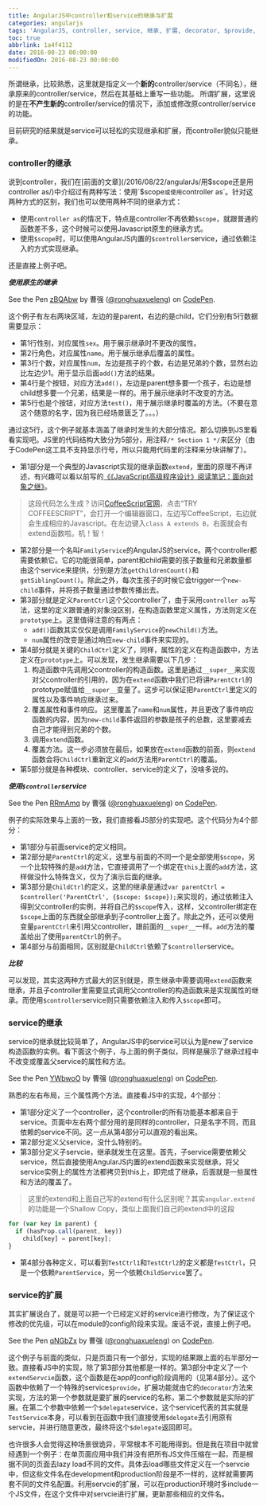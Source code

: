 ```yaml
---
title: AngularJS中controller和service的继承与扩展
categories: angularjs
tags: 'AngularJS, controller, service, 继承, 扩展, decorator, $provide, $delegate'
toc: true
abbrlink: 1a4f4112
date: 2016-08-23 00:00:00
modifiedOn: 2016-08-23 00:00:00
---
```


 所谓继承，比较熟悉，这里就是指定义一个**新的**controller/service（不同名），继承原来的controller/service，然后在其基础上重写一些功能。
 所谓扩展，这里说的是在**不产生新的**controller/service的情况下，添加或修改原controller/service的功能。

目前研究的结果就是service可以轻松的实现继承和扩展，而controller貌似只能继承。

<!--more-->

### controller的继承

说到controller，我们在[前面的文章](/2016/08/22/angularJs/用$scope还是用controller as/)中介绍过有两种写法：使用`$scope`或使用`controller as`。针对这两种方式的区别，我们也可以使用两种不同的继承方式：
* 使用`controller as`的情况下，特点是controller不再依赖`$scope`，就跟普通的函数差不多，这个时候可以使用Javascript原生的继承方式。
* 使用`$scope`时，可以使用AngularJS内置的`$controller`service，通过依赖注入的方式实现继承。

还是直接上例子吧。

__*使用原生的继承*__

<p data-height="305" data-theme-id="0" data-slug-hash="zBQAbw" data-default-tab="js,result" data-user="ronghuaxueleng" data-embed-version="2" class="codepen">See the Pen <a href="http://codepen.io/ronghuaxueleng/pen/zBQAbw/">zBQAbw</a> by 曹强 (<a href="http://codepen.io/ronghuaxueleng">@ronghuaxueleng</a>) on <a href="http://codepen.io">CodePen</a>.</p>
<script async src="//assets.codepen.io/assets/embed/ei.js"></script>

这个例子有左右两块区域，左边的是parent，右边的是child，它们分别有5行数据需要显示：
* 第1行性别，对应属性`sex`。用于展示继承时不更改的属性。
* 第2行角色，对应属性`name`。用于展示继承后覆盖的属性。
* 第3行个数，对应属性`num`，左边是孩子的个数，右边是兄弟的个数，显然右边比左边少1。用于显示后面`add()`方法的结果。
* 第4行是个按钮，对应方法`add()`，左边是parent想多要一个孩子，右边是想child想多要一个兄弟，结果是一样的。用于展示继承时不改变的方法。
* 第5行也是个按钮，对应方法`test()`，用于展示继承时覆盖的方法。（不要在意这个随意的名字，因为我已经场景匮乏了。。。）

通过这5行，这个例子就基本涵盖了继承时发生的大部分情况。那么切换到JS里看看实现吧。JS里的代码结构大致分为5部分，用注释`/* Section 1 */`来区分（由于CodePen这工具不支持显示行号，所以只能用代码里的注释来分块讲解了）。
* 第1部分是一个典型的Javascript实现的继承函数`extend`，里面的原理不再详述，有兴趣可以看以前写的[《《JavaScript高级程序设计》阅读笔记：面向对象之继》](/2016/07/31/JavaScript高级程序设计/《JavaScript高级程序设计》阅读笔记：面向对象之继承/)。
> 这段代码怎么生成？访问[CoffeeScript官网](http://coffeescript.org/)，点击“TRY COFFEESCRIPT”，会打开一个编辑器窗口，左边写CoffeeScript，右边就会生成相应的Javascript。在左边键入`class A extends B`，右面就会有extend函数啦。机！智！
* 第2部分是一个名叫`FamilyService`的AngularJS的service。两个controller都需要依赖它。它的功能很简单，parent和child需要的孩子数量和兄弟数量都由这个service来提供，分别是方法`getChildrenCount()`和`getSiblingCount()`。除此之外，每次生孩子的时候它会trigger一个`new-child`事件，并将孩子数量通过参数传播出去。
* 第3部分就是定义`ParentCtrl`这个父controller了，由于采用`controller as`写法，这里的定义跟普通的对象没区别，在构造函数里定义属性，方法则定义在`prototype`上。这里值得注意的有两点：
  * `add()`函数其实仅仅是调用`FamilyService`的`newChild()`方法。
  * `num`属性的改变是通过响应`new-child`事件来实现的。
* 第4部分就是关键的`ChildCtrl`定义了，同样，属性的定义在构造函数中，方法定义在`prototype`上。可以发现，发生继承需要以下几步：
  1. 构造函数中先调用父controller的构造函数。这里是通过`__super__`来实现对父controller的引用的，因为在`extend`函数中我们已将讲`ParentCtrl`的prototype赋值给`__super__`变量了。这步可以保证把`ParentCtrl`里定义的属性以及事件响应继承过来。
  2. 覆盖属性和事件响应。 这里覆盖了`name`和`num`属性，并且更改了事件响应函数的内容，因为`new-child`事件返回的参数是孩子的总数，这里要减去自己才能得到兄弟的个数。
  3. 调用`extend`函数。
  4. 覆盖方法。这一步必须放在最后，如果放在`extend`函数的前面，则`extend`函数会将`ChildCtrl`重新定义的`add`方法用`ParentCtrl`的覆盖。
* 第5部分就是各种模块、controller、service的定义了，没啥多说的。

__*使用`$controller`service*__

<p data-height="265" data-theme-id="0" data-slug-hash="RRmAmq" data-default-tab="js,result" data-user="ronghuaxueleng" data-embed-version="2" class="codepen">See the Pen <a href="http://codepen.io/ronghuaxueleng/pen/RRmAmq/">RRmAmq</a> by 曹强 (<a href="http://codepen.io/ronghuaxueleng">@ronghuaxueleng</a>) on <a href="http://codepen.io">CodePen</a>.</p>
<script async src="//assets.codepen.io/assets/embed/ei.js"></script>

例子的实际效果与上面的一致，我们直接看JS部分的实现吧。这个代码分为4个部分：
* 第1部分与前面service的定义相同。
* 第2部分是`ParentCtrl`的定义，这里与前面的不同一个是全部使用`$scope`，另一个比较特殊的是`add`方法，它直接调用了一个绑定在`this`上面的`add`方法，这样做没什么特殊含义，仅为了演示后面的继承。
* 第3部分是`ChildCtrl`的定义，这里的继承是通过`var parentCtrl = $controller('ParentCtrl', {$scope: $scope});`来实现的，通过依赖注入得到父controller的实例，并将自己的`$scope`传入，这样，父controller绑定在`$scope`上面的东西就全部继承到子controller上面了。除此之外，还可以使用变量`parentCtrl`来引用父controller，跟前面的`__super__`一样。`add`方法的覆盖给出了使用`parentCtrl`的例子。
* 第4部分与前面相同，区别就是`ChildCtrl`依赖了`$controller`service。

__*比较*__

可以发现，其实这两种方式最大的区别就是，原生继承中需要调用`extend`函数来继承，并且子controller里需要显式调用父controller的构造函数来是实现属性的继承。而使用`$controller`service则只需要依赖注入和传入`$scope`即可。

### service的继承

service的继承就比较简单了，AngularJS中的service可以认为是new了service构造函数的实例。看下面这个例子，与上面的例子类似，同样是展示了继承过程中不改变或覆盖父service的属性和方法。

<p data-height="265" data-theme-id="0" data-slug-hash="YWbwoO" data-default-tab="js,result" data-user="ronghuaxueleng" data-embed-version="2" class="codepen">See the Pen <a href="http://codepen.io/ronghuaxueleng/pen/YWbwoO/">YWbwoO</a> by 曹强 (<a href="http://codepen.io/ronghuaxueleng">@ronghuaxueleng</a>) on <a href="http://codepen.io">CodePen</a>.</p>
<script async src="//assets.codepen.io/assets/embed/ei.js"></script>

熟悉的左右布局，三个属性两个方法。直接看JS中的实现，4个部分：
* 第1部分定义了一个controller，这个controller的所有功能基本都来自于service。页面中左右两个部分用的是同样的controller，只是名字不同，而且依赖的service不同。这一点从第4部分可以直观的看出来。
* 第2部分定义父service，没什么特别的。
* 第3部分定义子servcie，继承就发生在这里。首先，子service需要依赖父service，然后直接使用AngularJS内置的extend函数来实现继承，将父service实例上的属性方法都拷贝到this上，即完成了继承，后面就是一些属性和方法的覆盖了。
> 这里的extend和上面自己写的extend有什么区别呢？其实`angular.extend`的功能是一个Shallow Copy，类似上面我们自己的extend中的这段
``` javascript
for (var key in parent) {
  if (hasProp.call(parent, key))
    child[key] = parent[key];
}
```
* 第4部分各种定义，可以看到`TestCtrl1`和`TestCtrl2`的定义都是`TestCtrl`，只是一个依赖`ParentService`，另一个依赖`ChildService`罢了。

### service的扩展

其实扩展说白了，就是可以把一个已经定义好的service进行修改，为了保证这个修改的优先级，可以在module的config阶段来实现。废话不说，直接上例子吧。

<p data-height="265" data-theme-id="0" data-slug-hash="qNGbZx" data-default-tab="result" data-user="ronghuaxueleng" data-embed-version="2" class="codepen">See the Pen <a href="http://codepen.io/ronghuaxueleng/pen/qNGbZx/">qNGbZx</a> by 曹强 (<a href="http://codepen.io/ronghuaxueleng">@ronghuaxueleng</a>) on <a href="http://codepen.io">CodePen</a>.</p>
<script async src="//assets.codepen.io/assets/embed/ei.js"></script>

这个例子与前面的类似，只是页面只有一个部分，实现的结果跟上面的右半部分一致。直接看JS中的实现，除了第3部分其他都是一样的。第3部分中定义了一个`extendServcie`函数，这个函数是在app的config阶段调用的（见第4部分）。这个函数中依赖了一个特殊的service`$provide`，扩展功能就由它的`decorator`方法来实现，方法的第一个参数就是要扩展的service的名称，第二个参数就是实际的扩展。在第二个参数中依赖一个`$delegate`service，这个service代表的其实就是`TestService`本身，可以看到在函数中我们直接使用`$delegate`去引用原有servcie，并进行随意更改，最终将这个`$delegate`返回即可。

也许很多人会觉得这种场景很诡异，平常根本不可能用得到。但是我在项目中就曾经遇到一个例子：在单页面应用中我们并没有把所有JS文件压缩在一起，而是根据不同的页面去lazy load不同的文件。具体去load哪些文件定义在一个servcie中，但这些文件名在development和production阶段是不一样的，这样就需要两套不同的文件名配置。利用servcie的扩展，可以在production环境时多include一个JS文件，在这个文件中对servcie进行扩展，更新那些相应的文件名。

